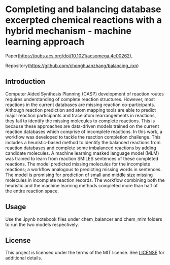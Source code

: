 # Completing and balancing database excerpted chemical reactions with a hybrid mechanism - machine learning approach

Paper(https://pubs.acs.org/doi/10.1021/acsomega.4c00262),

Repository(https://github.com/chonghuanzhang/balancing_rxn)

## Introduction
Computer Aided Synthesis Planning (CASP) development of reaction routes requires understanding of complete reaction structures. However, most reactions in the current databases are missing reaction co-participants. Although reaction prediction and atom mapping tools are able to predict major reaction participants and trace atom rearrangements in reactions, they fail to identify the missing molecules to complete reactions. This is because these approaches are data-driven models trained on the current reaction databases which comprise of incomplete reactions. In this work, a workflow was developed to tackle the reaction completion challenge. This includes a heuristic-based method to identify the balanced reactions from reaction databases and complete some imbalanced reactions by adding candidate molecules. A machine learning masked language model (MLM) was trained to learn from reaction SMILES sentences of these completed reactions. The model predicted missing molecules for the incomplete reactions; a workflow analogous to predicting missing words in sentences. The model is promising for prediction of small and middle size missing molecules in incomplete reaction records. The workflow combining both the heuristic and the machine learning methods completed more than half of the entire reaction space.

## Usage
Use the .ipynb notebook files under chem_balancer and chem_mlm folders to run the two models respectively.

## License

This project is licensed under the terms of the MIT license. See [LICENSE](https://github.com/chonghuanzhang/balancing_rxn/blob/main/LICENSE) for additional details.


